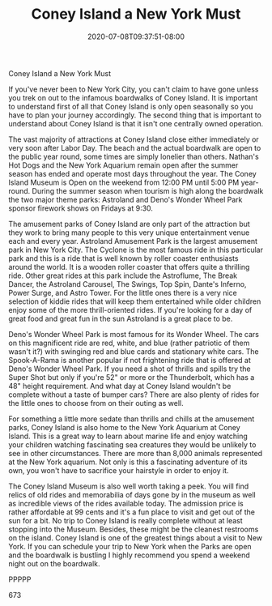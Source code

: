 ﻿---
title: "Coney Island a New York Must"
date: 2020-07-08T09:37:51-08:00
description: "Text Tips for Web Success"
featured_image: "/images/Text.jpg"
tags: ["Text"]
---

Coney Island a New York Must

If you've never been to New York City, you can't claim to have gone unless you trek on out to the infamous boardwalks of Coney Island. It is important to understand first of all that Coney Island is only open seasonally so you have to plan your journey accordingly. The second thing that is important to understand about Coney Island is that it isn't one centrally owned operation. 

The vast majority of attractions at Coney Island close either immediately or very soon after Labor Day. The beach and the actual boardwalk are open to the public year round, some times are simply lonelier than others. Nathan's Hot Dogs and the New York Aquarium remain open after the summer season has ended and operate most days throughout the year. The Coney Island Museum is Open on the weekend from 12:00 PM until 5:00 PM year-round. During the summer season when tourism is high along the boardwalk the two major theme parks: Astroland and Deno's Wonder Wheel Park sponsor firework shows on Fridays at 9:30. 

The amusement parks of Coney Island are only part of the attraction but they work to bring many people to this very unique entertainment venue each and every year. Astroland Amusement Park is the largest amusement park in New York City. The Cyclone is the most famous ride in this particular park and this is a ride that is well known by roller coaster enthusiasts around the world. It is a wooden roller coaster that offers quite a thrilling ride. Other great rides at this park include the Astroflume, The Break Dancer, the Astroland Carousel, The Swings, Top Spin, Dante's Inferno, Power Surge, and Astro Tower. For the little ones there is a very nice selection of kiddie rides that will keep them entertained while older children enjoy some of the more thrill-oriented rides. If you're looking for a day of great food and great fun in the sun Astroland is a great place to be. 

Deno's Wonder Wheel Park is most famous for its Wonder Wheel. The cars on this magnificent ride are red, white, and blue (rather patriotic of them wasn't it?) with swinging red and blue cards and stationary white cars. The Spook-A-Rama is another popular if not frightening ride that is offered at Deno's Wonder Wheel Park. If you need a shot of thrills and spills try the Super Shot but only if you're 52" or more or the Thunderbolt, which has a 48" height requirement. And what day at Coney Island wouldn't be complete without a taste of bumper cars? There are also plenty of rides for the little ones to choose from on their outing as well. 

For something a little more sedate than thrills and chills at the amusement parks, Coney Island is also home to the New York Aquarium at Coney Island. This is a great way to learn about marine life and enjoy watching your children watching fascinating sea creatures they would be unlikely to see in other circumstances. There are more than 8,000 animals represented at the New York aquarium. Not only is this a fascinating adventure of its own, you won't have to sacrifice your hairstyle in order to enjoy it.

The Coney Island Museum is also well worth taking a peek. You will find relics of old rides and memorabilia of days gone by in the museum as well as incredible views of the rides available today. The admission price is rather affordable at 99 cents and it's a fun place to visit and get out of the sun for a bit. No trip to Coney Island is really complete without at least stopping into the Museum. Besides, these might be the cleanest restrooms on the island. Coney Island is one of the greatest things about a visit to New York. If you can schedule your trip to New York when the Parks are open and the boardwalk is bustling I highly recommend you spend a weekend night out on the boardwalk. 

PPPPP

673

